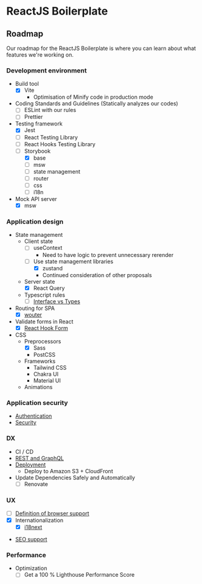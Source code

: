 # ReactJS Boilerplate

## Roadmap

Our roadmap for the ReactJS Boilerplate is where you can learn about what features we're working on.

### Development environment

- Build tool
  - [x] Vite
    - Optimisation of Minify code in production mode
- Coding Standards and Guidelines (Statically analyzes our codes)
  - [ ] ESLint with our rules
  - [ ] Prettier
- Testing framework
  - [x] Jest
  - [ ] React Testing Library
  - [ ] React Hooks Testing Library
  - [ ] Storybook
    - [x] base
    - [ ] msw
    - [ ] state management
    - [ ] router
    - [ ] css
    - [ ] i18n
- Mock API server
  - [x] msw

### Application design

- State management
  - Client state
    - [ ] useContext
      - Need to have logic to prevent unnecessary rerender
    - [ ] Use state management libraries
      - [x] zustand
      - Continued consideration of other proposals
  - Server state
    - [x] React Query
  - Typescript rules
    - [ ] [Interface vs Types](https://github.com/monstar-lab-oss/reactjs-boilerplate/discussions/20)
- Routing for SPA
  - [x] [wouter](https://github.com/molefrog/wouter)
- Validate forms in React
  - [x] [React Hook Form](https://react-hook-form.com)
- CSS
  - Preprocessors
    - [x] Sass
    - PostCSS
  - Frameworks
    - Tailwind CSS
    - Chakra UI
    - Material UI
  - Animations

### Application security

- [Authentication](https://github.com/monstar-lab-oss/reactjs-boilerplate/discussions/15)
- [Security](https://github.com/monstar-lab-oss/reactjs-boilerplate/discussions/9)

### DX

- CI / CD
- [REST and GraphQL](https://github.com/monstar-lab-oss/reactjs-boilerplate/discussions/14)
- [Deployment](https://github.com/monstar-lab-oss/reactjs-boilerplate/discussions/5)
  - Deploy to Amazon S3 + CloudFront
- Update Dependencies Safely and Automatically
  - [ ] Renovate

### UX

- [ ] [Definition of browser support](https://github.com/monstar-lab-oss/reactjs-boilerplate/discussions/2)
- [x] Internationalization
  - [x] [i18next](https://www.i18next.com/)
- [SEO support](https://github.com/monstar-lab-oss/reactjs-boilerplate/discussions/1)

### Performance

- Optimization
  - [ ] Get a 100 % Lighthouse Performance Score
